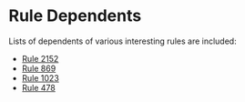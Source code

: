 # Rule Dependents

Lists of dependents of various interesting rules are included:
 - [Rule 2152](dependents_2125.txt)
 - [Rule 869](dependents_869.txt)
 - [Rule 1023](dependents_1023.txt)
 - [Rule 478](dependents_478.txt)
